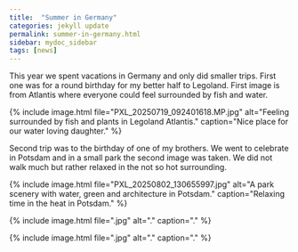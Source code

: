 ```yaml
---
title:  "Summer in Germany"
categories: jekyll update
permalink: summer-in-germany.html
sidebar: mydoc_sidebar
tags: [news]
---
```


This year we spent vacations in Germany and only did smaller trips. First one was for a round birthday for my better half to Legoland. First image is from Atlantis where everyone could feel surrounded by fish and water.

{% include image.html file="PXL_20250719_092401618.MP.jpg" alt="Feeling surrounded by fish and plants in Legoland Atlantis." caption="Nice place for our water loving daughter." %}

Second trip was to the birthday of one of my brothers. We went to celebrate in Potsdam and in a small park the second image was taken. We did not walk much but rather relaxed in the not so hot surrounding.

{% include image.html file="PXL_20250802_130655997.jpg" alt="A park scenery with water, green and architecture in Potsdam." caption="Relaxing time in the heat in Potsdam." %}



{% include image.html file=".jpg" alt="." caption="." %}



{% include image.html file=".jpg" alt="." caption="." %}
